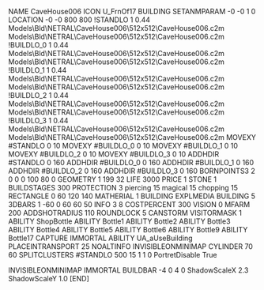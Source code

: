 NAME CaveHouse006
ICON U_FrnOf17
BUILDING
SETANMPARAM -0 -0 1 0
LOCATION -0 -0 800 800
!STANDLO      1 0.44 Models\Bld\NETRAL\CaveHouse006\512x512\CaveHouse006.c2m Models\Bld\NETRAL\CaveHouse006\512x512\CaveHouse006.c2m 
!BUILDLO_0    1 0.44 Models\Bld\NETRAL\CaveHouse006\512x512\CaveHouse006.c2m Models\Bld\NETRAL\CaveHouse006\512x512\CaveHouse006.c2m 
!BUILDLO_1    1 0.44 Models\Bld\NETRAL\CaveHouse006\512x512\CaveHouse006.c2m Models\Bld\NETRAL\CaveHouse006\512x512\CaveHouse006.c2m 
!BUILDLO_2    1 0.44 Models\Bld\NETRAL\CaveHouse006\512x512\CaveHouse006.c2m Models\Bld\NETRAL\CaveHouse006\512x512\CaveHouse006.c2m 
!BUILDLO_3    1 0.44 Models\Bld\NETRAL\CaveHouse006\512x512\CaveHouse006.c2m Models\Bld\NETRAL\CaveHouse006\512x512\CaveHouse006.c2m 
MOVEXY #STANDLO   0 10
MOVEXY #BUILDLO_0 0 10
MOVEXY #BUILDLO_1 0 10
MOVEXY #BUILDLO_2 0 10
MOVEXY #BUILDLO_3 0 10
ADDHDIR #STANDLO 0 160
ADDHDIR #BUILDLO_0 0 160
ADDHDIR #BUILDLO_1 0 160
ADDHDIR #BUILDLO_2 0 160
ADDHDIR #BUILDLO_3 0 160
BORNPOINTS3 2 0 0 0 100 80 0
GEOMETRY 1 199 32
LIFE     3000
PRICE 1 STONE 1
BUILDSTAGES 300
PROTECTION 3 piercing 15 magical 15 chopping 15
RECTANGLE    0 60 120 140
MATHERIAL 1 BUILDING
EXPLMEDIA BUILDING 5
3DBARS 1 -60 0 60 60 50
INFO 3 8
COSTPERCENT 300
VISION 0
MFARM 200
ADDSHOTRADIUS 110
ROUNDLOCK 5
CANSTORM
VISITORMASK 1
ABILITY ShopBottle
ABILITY Bottle1
ABILITY Bottle2
ABILITY Bottle3
ABILITY Bottle4
ABILITY Bottle5
ABILITY Bottle6
ABILITY Bottle9
ABILITY Bottle17
CAPTURE
IMMORTAL
ABILITY UA_aUseBuilding
PLACEINTRANSPORT 25
NOALTINFO
INVISIBLEONMINIMAP
CYLINDER 70 60
SPLITCLUSTERS #STANDLO 500 15 1 1 0
PortretDisable True

INVISIBLEONMINIMAP
IMMORTAL
BUILDBAR -4 0 4 0
ShadowScaleX 2.3
ShadowScaleY 1.0
[END]
